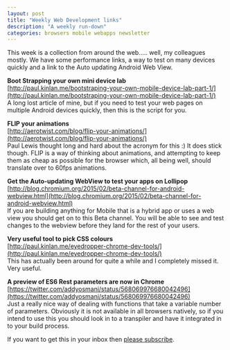 ```yaml
---
layout: post
title: "Weekly Web Development links"
description: "A weekly run-down"
categories: browsers mobile webapps newsletter
---
```


This week is a collection from around the web..... well, my colleagues mostly. 
We have some performance links, a way to test on many devices quickly and a link 
to the Auto updating Android Web View.

**Boot Strapping your own mini device lab**  
[http://paul.kinlan.me/bootstraping-your-own-mobile-device-lab-part-1/](http://paul.kinlan.me/bootstraping-your-own-mobile-device-lab-part-1/)  
A long lost article of mine, but if you need to test your web pages on multiple 
Android devices quickly, then this is the script for you.

**FLIP your animations**  
[http://aerotwist.com/blog/flip-your-animations/](http://aerotwist.com/blog/flip-your-animations/)  
Paul Lewis thought long and hard about the acronym for this :) It does stick 
though. FLIP is a way of thinking about animations, and attempting to keep them 
as cheap as possible for the browser which, all being well, should translate 
over to 60fps animations.

**Get the Auto-updating WebView to test your apps on Lollipop**  
[http://blog.chromium.org/2015/02/beta-channel-for-android-webview.html](http://blog.chromium.org/2015/02/beta-channel-for-android-webview.html)  
If you are building anything for Mobile that is a hybrid app or uses a web view 
you should get on to this Beta channel. You will be able to see and test changes 
to the webview before they land for the rest of your users.

**Very useful tool to pick CSS colours**  
[http://paul.kinlan.me/eyedropper-chrome-dev-tools/](http://paul.kinlan.me/eyedropper-chrome-dev-tools/)  
This has actually been around for quite a while and I completely missed it. Very 
useful.

**A preview of ES6 Rest parameters are now in Chrome**  
[https://twitter.com/addyosmani/status/568069976680042496](https://twitter.com/addyosmani/status/568069976680042496)  
Just a really nice way of dealing with functions that take a variable number of 
parameters. Obviously it is not available in all browsers natively, so if you 
intend to use this you should look in to a transpiler and have it integrated in 
to your build process.

If you want to get this in your inbox then [please subscribe](http://www.refreshbox.co/newsletterInfo/oWesTmTrG6w).
